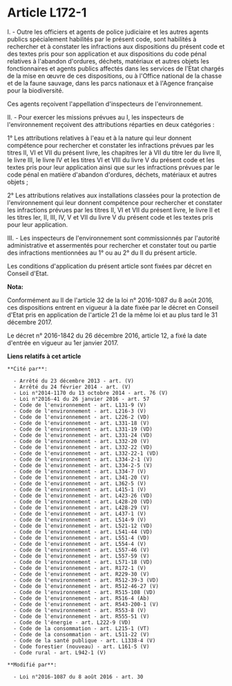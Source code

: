 # Article L172-1

I. - Outre les officiers et agents de police judiciaire et les autres agents publics spécialement habilités par le présent
code, sont habilités à rechercher et à constater les infractions aux dispositions du présent code et des textes pris pour son
application et aux dispositions du code pénal relatives à l'abandon d'ordures, déchets, matériaux et autres objets les
fonctionnaires et agents publics affectés dans les services de l'Etat chargés de la mise en œuvre de ces dispositions, ou à
l'Office national de la chasse et de la faune sauvage, dans les parcs nationaux et à l'Agence française pour la
biodiversité. 

Ces agents reçoivent l'appellation d'inspecteurs de l'environnement. 

II. - Pour exercer les missions prévues au I, les inspecteurs de l'environnement reçoivent des attributions réparties en deux
catégories : 

1° Les attributions relatives à l'eau et à la nature qui leur donnent compétence pour rechercher et constater les infractions
prévues par les titres II, VI et VII du présent livre, les chapitres Ier à VII du titre Ier du livre II, le livre III, le
livre IV et les titres VI et VIII du livre V du présent code et les textes pris pour leur application ainsi que sur les
infractions prévues par le code pénal en matière d'abandon d'ordures, déchets, matériaux et autres objets ; 

2° Les attributions relatives aux installations classées pour la protection de l'environnement qui leur donnent compétence
pour rechercher et constater les infractions prévues par les titres II, VI et VII du présent livre, le livre II et les titres
Ier, II, III, IV, V et VII du livre V du présent code et les textes pris pour leur application. 

III. - Les inspecteurs de l'environnement sont commissionnés par l'autorité administrative et assermentés pour rechercher et
constater tout ou partie des infractions mentionnées au 1° ou au 2° du II du présent article. 

Les conditions d'application du présent article sont fixées par décret en Conseil d'Etat.

**Nota:**

Conformément au II de l'article 32 de la loi n° 2016-1087 du 8 août 2016, ces dispositions entrent en vigueur à la date fixée
par le décret en Conseil d'Etat pris en application de l'article 21 de la même loi et au plus tard le 31 décembre 2017.

Le décret n° 2016-1842 du 26 décembre 2016, article 12, a fixé la date d'entrée en vigueur  au 1er janvier 2017.

**Liens relatifs à cet article**

	**Cité par**:

	  - Arrêté du 23 décembre 2013 - art. (V)
	  - Arrêté du 24 février 2014 - art. (V)
	  - Loi n°2014-1170 du 13 octobre 2014 - art. 76 (V)
	  - Loi n°2016-41 du 26 janvier 2016 - art. 57
	  - Code de l'environnement - art. L131-9 (V)
	  - Code de l'environnement - art. L216-3 (V)
	  - Code de l'environnement - art. L226-2 (VD)
	  - Code de l'environnement - art. L331-18 (V)
	  - Code de l'environnement - art. L331-19 (VD)
	  - Code de l'environnement - art. L331-24 (VD)
	  - Code de l'environnement - art. L332-20 (V)
	  - Code de l'environnement - art. L332-22 (VD)
	  - Code de l'environnement - art. L332-22-1 (VD)
	  - Code de l'environnement - art. L334-2-1 (V)
	  - Code de l'environnement - art. L334-2-5 (V)
	  - Code de l'environnement - art. L334-7 (V)
	  - Code de l'environnement - art. L341-20 (V)
	  - Code de l'environnement - art. L362-5 (V)
	  - Code de l'environnement - art. L415-1 (V)
	  - Code de l'environnement - art. L423-26 (VD)
	  - Code de l'environnement - art. L428-20 (VD)
	  - Code de l'environnement - art. L428-29 (V)
	  - Code de l'environnement - art. L437-1 (V)
	  - Code de l'environnement - art. L514-9 (V)
	  - Code de l'environnement - art. L521-12 (VD)
	  - Code de l'environnement - art. L541-44 (VD)
	  - Code de l'environnement - art. L551-4 (VD)
	  - Code de l'environnement - art. L554-4 (V)
	  - Code de l'environnement - art. L557-46 (V)
	  - Code de l'environnement - art. L557-59 (V)
	  - Code de l'environnement - art. L571-18 (VD)
	  - Code de l'environnement - art. R172-1 (V)
	  - Code de l'environnement - art. R229-30 (V)
	  - Code de l'environnement - art. R512-39-3 (VD)
	  - Code de l'environnement - art. R512-46-27 (V)
	  - Code de l'environnement - art. R515-108 (VD)
	  - Code de l'environnement - art. R516-4 (Ab)
	  - Code de l'environnement - art. R543-200-1 (V)
	  - Code de l'environnement - art. R553-8 (V)
	  - Code de l'environnement - art. R555-51 (V)
	  - Code de l'énergie - art. L222-9 (VD)
	  - Code de la consommation - art. L215-1 (VT)
	  - Code de la consommation - art. L511-22 (V)
	  - Code de la santé publique - art. L1338-4 (V)
	  - Code forestier (nouveau) - art. L161-5 (V)
	  - Code rural - art. L942-1 (V)

	**Modifié par**:

	  - Loi n°2016-1087 du 8 août 2016 - art. 30
